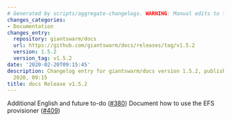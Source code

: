 ```yaml
---
# Generated by scripts/aggregate-changelogs. WARNING: Manual edits to this files will be overwritten.
changes_categories:
- Documentation
changes_entry:
  repository: giantswarm/docs
  url: https://github.com/giantswarm/docs/releases/tag/v1.5.2
  version: 1.5.2
  version_tag: v1.5.2
date: '2020-02-20T09:15:45'
description: Changelog entry for giantswarm/docs version 1.5.2, published on 20 February
  2020, 09:15
title: docs Release v1.5.2
---
```


Additional English and future to-do ([#380](https://github.com/giantswarm/docs/pull/380))
Document how to use the EFS provisioner ([#409](https://github.com/giantswarm/docs/pull/409))
